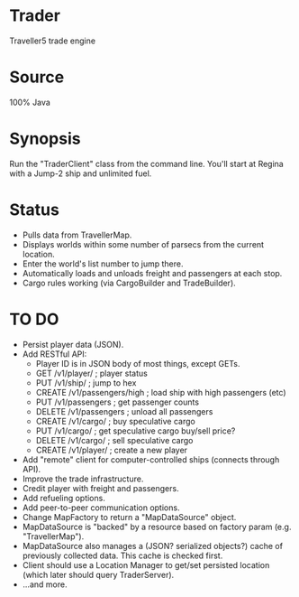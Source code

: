 # Trader
Traveller5 trade engine

# Source
100% Java

# Synopsis
Run the "TraderClient" class from the command line.  You'll start at Regina with a Jump-2 ship and unlimited fuel.

# Status
* Pulls data from TravellerMap.
* Displays worlds within some number of parsecs from the current location.
* Enter the world's list number to jump there.
* Automatically loads and unloads freight and passengers at each stop.
* Cargo rules working (via CargoBuilder and TradeBuilder).

# TO DO
* Persist player data (JSON).
* Add RESTful API:
  * Player ID is in JSON body of most things, except GETs.
  * GET /v1/player/<playerID>      ; player status
  * PUT /v1/ship/<hex>             ; jump to hex
  * CREATE /v1/passengers/high     ; load ship with high passengers (etc)
  * PUT /v1/passengers             ; get passenger counts
  * DELETE /v1/passengers          ; unload all passengers
  * CREATE /v1/cargo/<tons>        ; buy speculative cargo
  * PUT /v1/cargo/<tons>           ; get speculative cargo buy/sell price?
  * DELETE /v1/cargo/<tons>        ; sell speculative cargo
  * CREATE /v1/player/<playerID>   ; create a new player
* Add "remote" client for computer-controlled ships (connects through API).
* Improve the trade infrastructure.
* Credit player with freight and passengers.
* Add refueling options.
* Add peer-to-peer communication options.
* Change MapFactory to return a "MapDataSource" object.
* MapDataSource is "backed" by a resource based on factory param (e.g. "TravellerMap").
* MapDataSource also manages a (JSON? serialized objects?) cache of previously collected data.  This cache is checked first.
* Client should use a Location Manager to get/set persisted location (which later should query TraderServer).
* ...and more.
